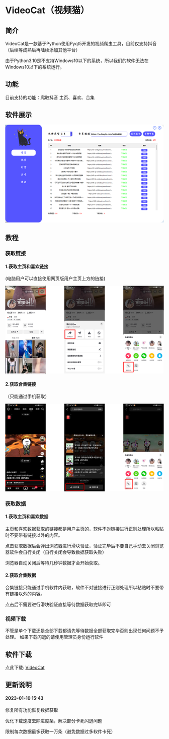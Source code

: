 # VideoCat（视频猫）

## 简介

VideoCat是一款基于Python使用Pyqt5开发的视频爬虫工具，目前仅支持抖音（后续等成熟后再陆续添加其他平台）

由于Python3.10是不支持Windows10以下的系统，所以我们的软件无法在Windows10以下的系统运行。

## 功能

目前支持的功能：爬取抖音 主页、喜欢、合集

## 软件展示

![](image/81Q6]KDDCIYG6PV5LKQX5K7.png)

## 教程

### 获取链接

#### 1.获取主页和喜欢链接

(电脑用户可以直接使用网页版用户主页上方的链接)

![](image/2870564397.jpg)

#### 2.获取合集链接

（只能通过手机获取）

![](image/838299442.jpg)



### 获取数据

#### 1.获取主页和喜欢数据

主页和喜欢数据获取的链接都是用户主页的，软件不对链接进行正则处理所以粘贴时不要带有链接以外的内容。

点击获取数据后会弹出浏览器进行滑块验证，验证完毕后不要自己手动去关闭浏览器软件会自行关闭（自行关闭会导致数据获取失败）

浏览器自动关闭后等待几秒钟数据才会开始获取。

#### 2.获取合集数据

合集链接只能通过手机软件内获取，软件不对链接进行正则处理所以粘贴时不要带有链接以外的内容。

点击后不需要进行滑块验证直接等待数据获取完毕即可



### 视频下载

不管是单个下载还是全部下载都请先等待数据全部获取完毕否则出现任何问题不予处理。
如果下载闪退的请使用管理员身份运行软件



## 软件下载

点此下载: [VideoCat](https://dav.uoll.cn/d/%E9%98%BF%E9%87%8C%E4%BA%91/Blog/%E8%BD%AF%E4%BB%B6%E6%94%B6%E8%97%8F/Windows/%E7%A8%8B%E5%BA%8F/VideoCat%20install.exe?sign=el8ZZ8CZhxgBXdTDBQIOTLkTBfUNGis2mrgIsD52pAc=:0)

## 更新说明

#### 2023-01-10 15:43

修复所有功能恢复数据获取

优化下载速度去除进度条，解决部分卡死闪退问题

限制每次数据最多获取一万条（避免数据过多软件卡死）
